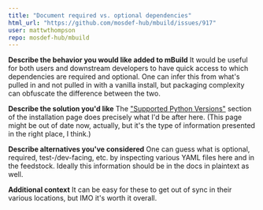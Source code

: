 ```yaml
---
title: "Document required vs. optional dependencies"
html_url: "https://github.com/mosdef-hub/mbuild/issues/917"
user: mattwthompson
repo: mosdef-hub/mbuild
---
```


**Describe the behavior you would like added to mBuild**
It would be useful for both users and downstream developers to have quick access to which dependencies are required and optional. One can infer this from what's pulled in and not pulled in with a vanilla install, but packaging complexity can obfuscate the difference between the two.

**Describe the solution you'd like**
The ["Supported Python Versions"](https://mbuild.mosdef.org/en/stable/installation.html#supported-python-versions) section of the installation page does precisely what I'd be after here. (This page might be out of date now, actually, but it's the type of  information presented in the right place, I think.)

**Describe alternatives you've considered**
One can guess what is optional, required, test-/dev-facing, etc. by inspecting various YAML files here and in the feedstock. Ideally this information should be in the docs in plaintext as well.

**Additional context**
It can be easy for these to get out of sync in their various locations, but IMO it's worth it overall.